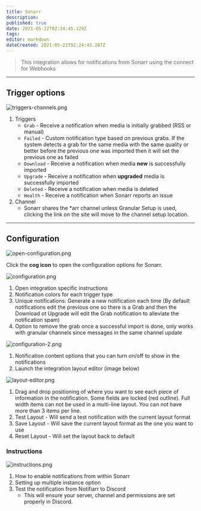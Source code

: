 ```yaml
---
title: Sonarr
description: 
published: true
date: 2021-05-22T02:24:45.129Z
tags: 
editor: markdown
dateCreated: 2021-05-22T02:24:43.287Z
---
```


> This integration allows for notifications from Sonarr using the connect for Webhooks

---

## Trigger options

![triggers-channels.png](/sonarr/triggers-channels.png)

1. Triggers
    - `Grab` - Receive a notification when media is initially grabbed (RSS or manual)
    - `Failed` - Custom notification type based on previous grabs. If the system detects a grab for the same media with the same quality or better before the previous one was imported then it will set the previous one as failed
    - `Download` - Receive a notification when media **new** is successfully imported
    - `Upgrade` - Receive a notification when **upgraded** media is successfully imported
    - `Deleted` - Receive a notification when media is deleted
    - `Health` - Receive a notification when Sonarr reports an issue
1. Channel
    - Sonarr shares the *arr channel unless Granular Setup is used, clicking the link on the site will move to the channel setup location.

---

## Configuration

![open-configuration.png](/sonarr/open-configuration.png)

Click the **cog icon** to open the configuration options for Sonarr.

![configuration.png](/sonarr/configuration.png)

1. Open integration specific instructions
1. Notification colors for each trigger type
1. Unique notifications: Generate a new notification each time (By default notifications edit the previous one so there is a Grab and then the Download ot Upgrade will edit the Grab notification to alleviate the notification spam)
1. Option to remove the grab once a successful import is done, only works with granular channels since messages in the same channel update

![configuration-2.png](/sonarr/configuration-2.png)

1. Notification content options that you can turn on/off to show in the notifications
1. Launch the integration layout editor (image below)

![layout-editor.png](/sonarr/layout-editor.png)

1. Drag and drop positioning of where you want to see each piece of information in the notification. Some fields are locked (red outline). Full width items can not be used in a multi-line layout. You can not have more than 3 items per line.
1. Test Layout - Will send a test notification with the current layout format
1. Save Layout - Will save the current layout format as the one you want to use
1. Reset Layout - Will set the layout back to default

### Instructions

![instructions.png](/sonarr/instructions.png)

1. How to enable notifications from within Sonarr
1. Setting up multiple instance option
1. Test the notification from Notifiarr to Discord
    - This will ensure your server, channel and permissions are set properly in Discord.
